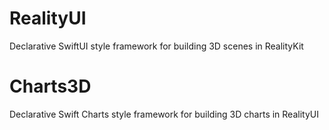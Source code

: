 # RealityUI

Declarative SwiftUI style framework for building 3D scenes in RealityKit

# Charts3D

Declarative Swift Charts style framework for building 3D charts in RealityUI

